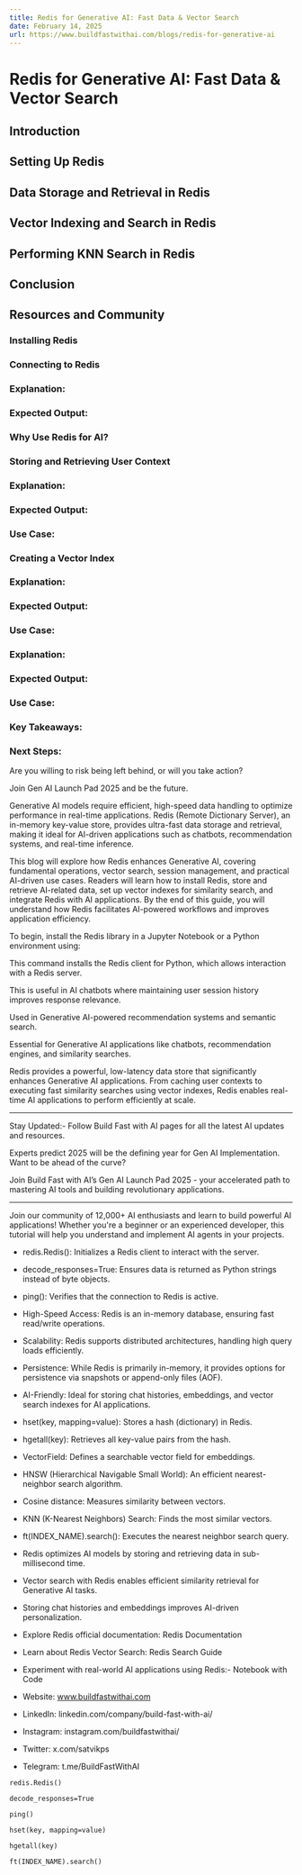```yaml
---
title: Redis for Generative AI: Fast Data & Vector Search
date: February 14, 2025
url: https://www.buildfastwithai.com/blogs/redis-for-generative-ai
---
```


# Redis for Generative AI: Fast Data & Vector Search

## Introduction

## Setting Up Redis

## Data Storage and Retrieval in Redis

## Vector Indexing and Search in Redis

## Performing KNN Search in Redis

## Conclusion

## Resources and Community

### Installing Redis

### Connecting to Redis

### Explanation:

### Expected Output:

### Why Use Redis for AI?

### Storing and Retrieving User Context

### Explanation:

### Expected Output:

### Use Case:

### Creating a Vector Index

### Explanation:

### Expected Output:

### Use Case:

### Explanation:

### Expected Output:

### Use Case:

### Key Takeaways:

### Next Steps:

Are you willing to risk being left behind, or will you take action?

Join Gen AI Launch Pad 2025 and be the future.

Generative AI models require efficient, high-speed data handling to optimize performance in real-time applications. Redis (Remote Dictionary Server), an in-memory key-value store, provides ultra-fast data storage and retrieval, making it ideal for AI-driven applications such as chatbots, recommendation systems, and real-time inference.

This blog will explore how Redis enhances Generative AI, covering fundamental operations, vector search, session management, and practical AI-driven use cases. Readers will learn how to install Redis, store and retrieve AI-related data, set up vector indexes for similarity search, and integrate Redis with AI applications. By the end of this guide, you will understand how Redis facilitates AI-powered workflows and improves application efficiency.

To begin, install the Redis library in a Jupyter Notebook or a Python environment using:

This command installs the Redis client for Python, which allows interaction with a Redis server.

This is useful in AI chatbots where maintaining user session history improves response relevance.

Used in Generative AI-powered recommendation systems and semantic search.

Essential for Generative AI applications like chatbots, recommendation engines, and similarity searches.

Redis provides a powerful, low-latency data store that significantly enhances Generative AI applications. From caching user contexts to executing fast similarity searches using vector indexes, Redis enables real-time AI applications to perform efficiently at scale.

---------------------------

Stay Updated:- Follow Build Fast with AI pages for all the latest AI updates and resources.

Experts predict 2025 will be the defining year for Gen AI Implementation. Want to be ahead of the curve?

Join Build Fast with AI’s Gen AI Launch Pad 2025 - your accelerated path to mastering AI tools and building revolutionary applications.

---------------------------

Join our community of 12,000+ AI enthusiasts and learn to build powerful AI applications! Whether you're a beginner or an experienced developer, this tutorial will help you understand and implement AI agents in your projects.

* redis.Redis(): Initializes a Redis client to interact with the server.
* decode_responses=True: Ensures data is returned as Python strings instead of byte objects.
* ping(): Verifies that the connection to Redis is active.

* High-Speed Access: Redis is an in-memory database, ensuring fast read/write operations.
* Scalability: Redis supports distributed architectures, handling high query loads efficiently.
* Persistence: While Redis is primarily in-memory, it provides options for persistence via snapshots or append-only files (AOF).
* AI-Friendly: Ideal for storing chat histories, embeddings, and vector search indexes for AI applications.

* hset(key, mapping=value): Stores a hash (dictionary) in Redis.
* hgetall(key): Retrieves all key-value pairs from the hash.

* VectorField: Defines a searchable vector field for embeddings.
* HNSW (Hierarchical Navigable Small World): An efficient nearest-neighbor search algorithm.
* Cosine distance: Measures similarity between vectors.

* KNN (K-Nearest Neighbors) Search: Finds the most similar vectors.
* ft(INDEX_NAME).search(): Executes the nearest neighbor search query.

* Redis optimizes AI models by storing and retrieving data in sub-millisecond time.
* Vector search with Redis enables efficient similarity retrieval for Generative AI tasks.
* Storing chat histories and embeddings improves AI-driven personalization.

* Explore Redis official documentation: Redis Documentation
* Learn about Redis Vector Search: Redis Search Guide
* Experiment with real-world AI applications using Redis:- Notebook with Code

* Website: www.buildfastwithai.com
* LinkedIn: linkedin.com/company/build-fast-with-ai/
* Instagram: instagram.com/buildfastwithai/
* Twitter: x.com/satvikps
* Telegram: t.me/BuildFastWithAI

```
redis.Redis()
```

```
decode_responses=True
```

```
ping()
```

```
hset(key, mapping=value)
```

```
hgetall(key)
```

```
ft(INDEX_NAME).search()
```


